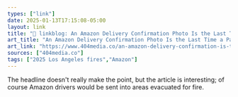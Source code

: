```yaml
---
types: ["link"]
date: 2025-01-13T17:15:08-05:00
layout: link
title: "🔗 linkblog: An Amazon Delivery Confirmation Photo Is the Last Time a Palisades Resident Saw Her Burnt Down House'"
art_title: "An Amazon Delivery Confirmation Photo Is the Last Time a Palisades Resident Saw Her Burnt Down House"
art_link: "https://www.404media.co/an-amazon-delivery-confirmation-is-the-last-photo-a-palisades-resident-has-of-her-burnt-down-house/"
sources: ["404media.co"]
tags: ["2025 Los Angeles fires","Amazon"]
---
```

The headline doesn't really make the point, but the article is interesting; of course Amazon drivers would be sent into areas evacuated for fire.

